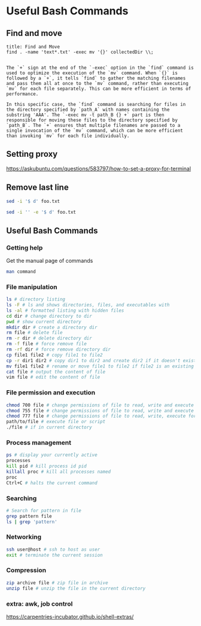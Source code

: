 # Useful Bash Commands

## Find and move

```ad-code
title: Find and Move
find . -name 'text*.txt' -exec mv '{}' collectedDir \\;
```

```ad-info

The `+` sign at the end of the `-exec` option in the `find` command is used to optimize the execution of the `mv` command. When `{}` is followed by a `+`, it tells `find` to gather the matching filenames and pass them all at once to the `mv` command, rather than executing `mv` for each file separately. This can be more efficient in terms of performance.

In this specific case, the `find` command is searching for files in the directory specified by `path_A` with names containing the substring 'AAA'. The `-exec mv -t path_B {} +` part is then responsible for moving these files to the directory specified by `path_B`. The `+` ensures that multiple filenames are passed to a single invocation of the `mv` command, which can be more efficient than invoking `mv` for each file individually.
```

## Setting proxy

https://askubuntu.com/questions/583797/how-to-set-a-proxy-for-terminal

## Remove last line

```bash
sed -i '$ d' foo.txt
```

```bash
sed -i '' -e '$ d' foo.txt
```

## Useful Bash Commands

### Getting help

Get the manual page of commands

``` sh
man command
```

### File manipulation

``` sh
ls # directory listing
ls -F # ls and shows directories, files, and executables with 
ls -al # formatted listing with hidden files
cd dir # change directory to dir
pwd # show current directory  
mkdir dir # create a directory dir  
rm file # delete file  
rm -r dir # delete directory dir  
rm -f file # force remove file  
rm -rf dir # force remove directory dir  
cp file1 file2 # copy file1 to file2  
cp -r dir1 dir2 # copy dir1 to dir2 and create dir2 if it doesn't exist  
mv file1 file2 # rename or move file1 to file2 if file2 is an existing directory, moves file1 into directory file2  
cat file # output the content of file  
vim file # edit the content of file
```

### File permission and execution

``` sh
chmod 700 file # change permissions of file to read, write and execute for the owner and no permissions for all the others
chmod 755 file # change permissions of file to read, write and execute for the owner and just execute for all the others
chmod 777 file # change permissions of file to read, write, execute for all
path/to/file # execute file or script  
./file # if in current directory
```

### Process management

``` sh
ps # display your currently active  
processes  
kill pid # kill process id pid  
killall proc # kill all processes named  
proc  
Ctrl+C # halts the current command
```

### Searching

``` sh
# Search for pattern in file
grep pattern file
ls | grep 'pattern'
```

### Networking

``` sh
ssh user@host # ssh to host as user
exit # terminate the current session
```

### Compression

``` sh
zip archive file # zip file in archive  
unzip file # unzip the file in the current directory
```

### extra: awk, job control

https://carpentries-incubator.github.io/shell-extras/